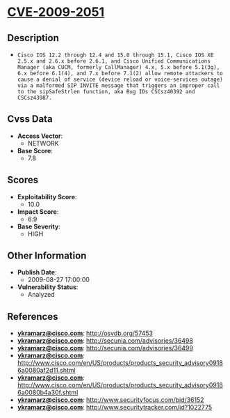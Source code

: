 
# [CVE-2009-2051](https://cve.mitre.org/cgi-bin/cvename.cgi?name=CVE-2009-2051)

## Description

- `Cisco IOS 12.2 through 12.4 and 15.0 through 15.1, Cisco IOS XE 2.5.x and 2.6.x before 2.6.1, and Cisco Unified Communications Manager (aka CUCM, formerly CallManager) 4.x, 5.x before 5.1(3g), 6.x before 6.1(4), and 7.x before 7.1(2) allow remote attackers to cause a denial of service (device reload or voice-services outage) via a malformed SIP INVITE message that triggers an improper call to the sipSafeStrlen function, aka Bug IDs CSCsz40392 and CSCsz43987.`

## Cvss Data

- **Access Vector**:
  - NETWORK
- **Base Score**:
  - 7.8

## Scores

- **Exploitability Score**:
  - 10.0
- **Impact Score**:
  - 6.9
- **Base Severity**:
  - HIGH

## Other Information

- **Publish Date**:
  - 2009-08-27 17:00:00
- **Vulnerability Status**:
  - Analyzed

## References

- **ykramarz@cisco.com**: http://osvdb.org/57453
- **ykramarz@cisco.com**: http://secunia.com/advisories/36498
- **ykramarz@cisco.com**: http://secunia.com/advisories/36499
- **ykramarz@cisco.com**: http://www.cisco.com/en/US/products/products_security_advisory09186a0080af2d11.shtml
- **ykramarz@cisco.com**: http://www.cisco.com/en/US/products/products_security_advisory09186a0080b4a30f.shtml
- **ykramarz@cisco.com**: http://www.securityfocus.com/bid/36152
- **ykramarz@cisco.com**: http://www.securitytracker.com/id?1022775

